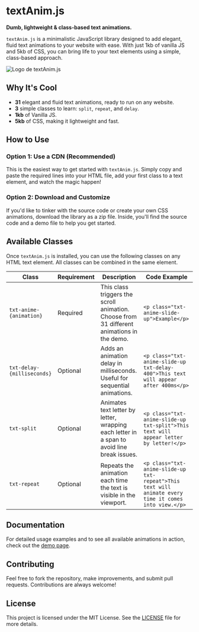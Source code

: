 # textAnim.js

**Dumb, lightweight & class-based text animations.**

`textAnim.js` is a minimalistic JavaScript library designed to add elegant, fluid text animations to your website with ease. With just 1kb of vanilla JS and 5kb of CSS, you can bring life to your text elements using a simple, class-based approach.

![Logo de textAnim.js](https://i.ibb.co/SB53TsT/textanim.gif)

## Why It's Cool

- **31** elegant and fluid text animations, ready to run on any website.
- **3** simple classes to learn: `split`, `repeat`, and `delay`.
- **1kb** of Vanilla JS.
- **5kb** of CSS, making it lightweight and fast.

## How to Use

### Option 1: Use a CDN (Recommended)

This is the easiest way to get started with `textAnim.js`. Simply copy and paste the required lines into your HTML file, add your first class to a text element, and watch the magic happen!

### Option 2: Download and Customize

If you'd like to tinker with the source code or create your own CSS animations, download the library as a zip file. Inside, you'll find the source code and a demo file to help you get started.

## Available Classes

Once `textAnim.js` is installed, you can use the following classes on any HTML text element. All classes can be combined in the same element.

| Class                      | Requirement | Description                                                                                  | Code Example                                              |
|----------------------------|-------------|----------------------------------------------------------------------------------------------|-----------------------------------------------------------|
| `txt-anime-{animation}`     | Required    | This class triggers the scroll animation. Choose from 31 different animations in the demo.   | `<p class="txt-anime-slide-up">Example</p>`               |
| `txt-delay-{milliseconds}`  | Optional    | Adds an animation delay in milliseconds. Useful for sequential animations.                   | `<p class="txt-anime-slide-up txt-delay-400">This text will appear after 400ms</p>` |
| `txt-split`                 | Optional    | Animates text letter by letter, wrapping each letter in a span to avoid line break issues.   | `<p class="txt-anime-slide-up txt-split">This text will appear letter by letter!</p>` |
| `txt-repeat`                | Optional    | Repeats the animation each time the text is visible in the viewport.                         | `<p class="txt-anime-slide-up txt-repeat">This text will animate every time it comes into view.</p>` |

## Documentation

For detailed usage examples and to see all available animations in action, check out the [demo page](./textanim_demo.html).

## Contributing

Feel free to fork the repository, make improvements, and submit pull requests. Contributions are always welcome!

## License

This project is licensed under the MIT License. See the [LICENSE](LICENSE) file for more details.

